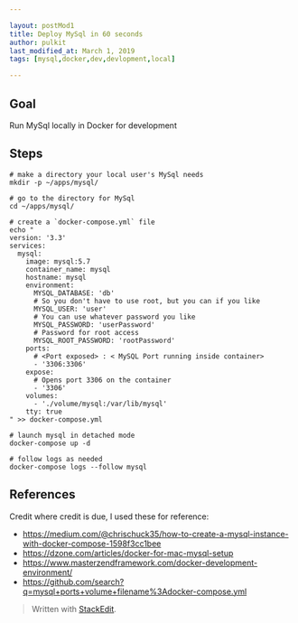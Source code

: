 ```yaml
---

layout: postMod1
title: Deploy MySql in 60 seconds 
author: pulkit
last_modified_at: March 1, 2019
tags: [mysql,docker,dev,devlopment,local]

---
```


## Goal

Run MySql locally in Docker for development

## Steps

```
# make a directory your local user's MySql needs
mkdir -p ~/apps/mysql/

# go to the directory for MySql
cd ~/apps/mysql/

# create a `docker-compose.yml` file
echo "
version: '3.3'
services:
  mysql:
    image: mysql:5.7
    container_name: mysql
    hostname: mysql
    environment:
      MYSQL_DATABASE: 'db'
      # So you don't have to use root, but you can if you like
      MYSQL_USER: 'user'
      # You can use whatever password you like
      MYSQL_PASSWORD: 'userPassword'
      # Password for root access
      MYSQL_ROOT_PASSWORD: 'rootPassword'
    ports:
      # <Port exposed> : < MySQL Port running inside container>
      - '3306:3306'
    expose:
      # Opens port 3306 on the container
      - '3306'
    volumes:
      - './volume/mysql:/var/lib/mysql'
    tty: true
" >> docker-compose.yml

# launch mysql in detached mode
docker-compose up -d

# follow logs as needed
docker-compose logs --follow mysql
```

## References

Credit where credit is due, I used these for reference:
* https://medium.com/@chrischuck35/how-to-create-a-mysql-instance-with-docker-compose-1598f3cc1bee
* https://dzone.com/articles/docker-for-mac-mysql-setup
* https://www.masterzendframework.com/docker-development-environment/
* https://github.com/search?q=mysql+ports+volume+filename%3Adocker-compose.yml

> Written with [StackEdit](https://stackedit.io/).
<!--stackedit_data:
eyJoaXN0b3J5IjpbMTE3NDkwNDEyMywtODAzOTYxMDc3LDE0OD
U2NjQxMDQsLTY4MzA5NjI5NV19
-->